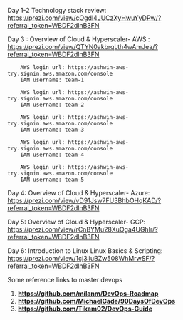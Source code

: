 Day 1-2 Technology stack review: https://prezi.com/view/cOgdl4JUCzXyHwuYyDPw/?referral_token=WBDF2dlnB3FN

Day 3 : Overview of Cloud & Hyperscaler- AWS : https://prezi.com/view/QTYN0akbrqLth4wAmJea/?referral_token=WBDF2dlnB3FN
        
        AWS login url: https://ashwin-aws-try.signin.aws.amazon.com/console
        IAM username: team-1

        AWS login url: https://ashwin-aws-try.signin.aws.amazon.com/console
        IAM username: team-2
        
        AWS login url: https://ashwin-aws-try.signin.aws.amazon.com/console
        IAM username: team-3

        AWS login url: https://ashwin-aws-try.signin.aws.amazon.com/console
        IAM username: team-4

        AWS login url: https://ashwin-aws-try.signin.aws.amazon.com/console
        IAM username: team-5

Day 4: Overview of Cloud & Hyperscaler- Azure: https://prezi.com/view/vD91Jsw7FU3BhbOHqKAD/?referral_token=WBDF2dlnB3FN

Day 5: Overview of Cloud & Hyperscaler- GCP: https://prezi.com/view/rCnBYMu28XuOga4UGhIr/?referral_token=WBDF2dlnB3FN

Day 6: Introduction to Linux Linux Basics & Scripting: https://prezi.com/view/1cj3lluBZw508WhMrwSF/?referral_token=WBDF2dlnB3FN


Some reference links to master devops
1. **https://github.com/milanm/DevOps-Roadmap**
2. **https://github.com/MichaelCade/90DaysOfDevOps**
3. **https://github.com/Tikam02/DevOps-Guide**
